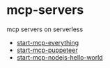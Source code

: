 # mcp-servers

mcp servers on serverless

- [start-mcp-everything](./start-mcp-everything)
- [start-mcp-puppeteer](./start-mcp-puppeteer)
- [start-mcp-nodejs-hello-world](./start-mcp-nodejs-hello-world)

